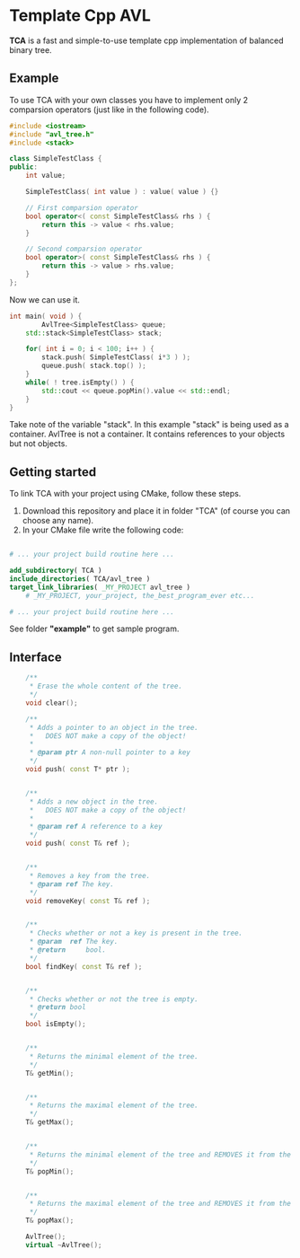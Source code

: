 # Template Cpp AVL

**TCA** is a fast and simple-to-use template cpp implementation of balanced binary tree.

## Example
To use TCA with your own classes you have to implement only 2 comparsion operators (just like in the following code).
```cpp
#include <iostream>
#include "avl_tree.h"
#include <stack>

class SimpleTestClass {
public:
	int value;

	SimpleTestClass( int value ) : value( value ) {}

    // First comparsion operator
	bool operator<( const SimpleTestClass& rhs ) {
		return this -> value < rhs.value;
	}

    // Second comparsion operator
	bool operator>( const SimpleTestClass& rhs ) {
		return this -> value > rhs.value;
	}
};
```
Now we can use it.
```cpp
int main( void ) {
    	AvlTree<SimpleTestClass> queue;
	std::stack<SimpleTestClass> stack;

	for( int i = 0; i < 100; i++ ) {
		stack.push( SimpleTestClass( i*3 ) );
		queue.push( stack.top() );
	}
	while( ! tree.isEmpty() ) {
		std::cout << queue.popMin().value << std::endl;
	}
}
```
Take note of the variable "stack". In this example "stack" is being used as a container. AvlTree is not a container. It contains references to your objects but not objects.

## Getting started
To link TCA with your project using CMake, follow these steps.
1. Download this repository and place it in folder "TCA" (of course you can choose any name).
2. In your CMake file write the following code:
```cmake

# ... your project build routine here ...

add_subdirectory( TCA )
include_directories( TCA/avl_tree )
target_link_libraries( _MY_PROJECT avl_tree )
	# _MY_PROJECT, your_project, the_best_program_ever etc...

# ... your project build routine here ...

```

See folder **"example"** to get sample program.

## Interface
```cpp
    /**
     * Erase the whole content of the tree.
     */
    void clear();

    /**
     * Adds a pointer to an object in the tree.
     *   DOES NOT make a copy of the object!
     *
     * @param ptr A non-null pointer to a key
     */
    void push( const T* ptr );


    /**
     * Adds a new object in the tree.
     *   DOES NOT make a copy of the object!
     *
     * @param ref A reference to a key
     */
    void push( const T& ref );


    /**
     * Removes a key from the tree.
     * @param ref The key.
     */
    void removeKey( const T& ref );


    /**
     * Checks whether or not a key is present in the tree.
     * @param  ref The key.
     * @return     bool.
     */
    bool findKey( const T& ref );


    /**
     * Checks whether or not the tree is empty.
     * @return bool
     */
    bool isEmpty();


    /**
     * Returns the minimal element of the tree.
     */
    T& getMin();


    /**
     * Returns the maximal element of the tree.
     */
    T& getMax();


    /**
     * Returns the minimal element of the tree and REMOVES it from the container.
     */
    T& popMin();


    /**
     * Returns the maximal element of the tree and REMOVES it from the container.
     */
    T& popMax();

    AvlTree();
    virtual ~AvlTree();
```
